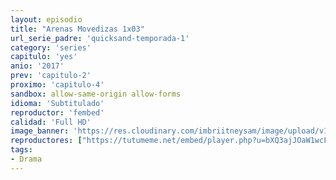 ```yaml
---
layout: episodio
title: "Arenas Movedizas 1x03"
url_serie_padre: 'quicksand-temporada-1'
category: 'series'
capitulo: 'yes'
anio: '2017'
prev: 'capitulo-2'
proximo: 'capitulo-4'
sandbox: allow-same-origin allow-forms
idioma: 'Subtitulado'
reproductor: 'fembed'
calidad: 'Full HD'
image_banner: 'https://res.cloudinary.com/imbriitneysam/image/upload/v1546545022/reason1-banner-min.jpg'
reproductores: ["https://tutumeme.net/embed/player.php?u=bXQ3ajJOaW1wcFRGcEs2VW5XRGExTlRPMytmUnc3bHVwcWhoenVIUjI5SHF5TlNwc0taaG1jN2gwZHZSNTlIRHVhV2tZWitkNUtDVDNOL1ZvYW1rYjJOam5xQ2c"]
tags:
- Drama
---
```












